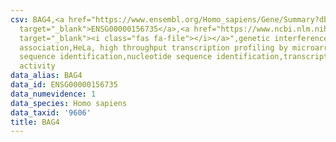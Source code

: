 ```yaml
---
csv: BAG4,<a href="https://www.ensembl.org/Homo_sapiens/Gene/Summary?db=core;g=ENSG00000156735"
  target="_blank">ENSG00000156735</a>,<a href="https://www.ncbi.nlm.nih.gov/pubmed/17216044"
  target="_blank"><i class="fas fa-file"></i></a>",genetic interference,functional
  association,HeLa, high throughput transcription profiling by microarray,nucleotide
  sequence identification,nucleotide sequence identification,transcriptional regulation,down-regulates
  activity
data_alias: BAG4
data_id: ENSG00000156735
data_numevidence: 1
data_species: Homo sapiens
data_taxid: '9606'
title: BAG4
---
```

